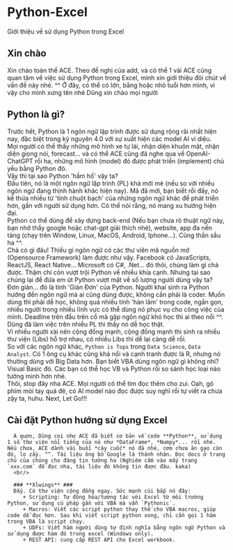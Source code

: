 # Python-Excel
Giới thiệu về sử dụng Python trong Excel

## Xin chào
Xin chào toàn thể ACE.
Theo đề nghị của add, và có thể 1 vài ACE cũng quan tâm về việc sử dụng Python trong Excel, mình xin giới thiệu đôi chút về vấn đề này nhé. ^^
Ở đây, có thể có lớn, bằng hoặc nhỏ tuổi hơn mình, vì vậy cho mình xưng tên nhé
Dũng xin chào mọi người

## Python là gì?
   Trước hết, Python là 1 ngôn ngữ lập trình được sử dụng rộng rãi nhất hiện nay, đặc biệt trong kỷ nguyên 4.0 với sự xuất hiện các model AI vi diệu. 
   <br/>
   Mọi người có thể thấy những mô hình xe tự lái, nhận diện khuôn mặt, nhận diện giọng nói, forecast... và có thể ACE cũng đã nghe qua về OpenAI-ChatGPT rồi ha, những mô hình (model) đó được phát triển (implement) chủ yếu bằng Python đó.
   <br/>
   Vậy thì tại sao Python 'hầm hố' vậy ta?
   <br/>
   Đầu tiên, nó là một ngôn ngữ lập trình (PL) khá mới mẻ (nếu so với nhiều ngôn ngữ đang thịnh hành khác hiện nay). Mã đã mới, bạn biết rồi đấy, nó kế thừa nhiều từ 'tính chuột bạch' của những ngôn ngữ khác để phát triển hơn, gần với người sử dụng hơn. Có thể nói rằng, nó mang xu hướng hiện đại.
   <br/>
   Python có thể dùng để xây dựng back-end (Nếu bạn chưa rõ thuật ngữ này, bạn nhờ thầy google hoặc chat-gpt giải thích nhé), website, app đa nền tảng (chạy trên Window, Linux, MacOS, Android, Iphone...). Cũng thần sầu ha ^^.
   <br/>
   Chả có gì đâu! Thiếu gì ngôn ngữ có các thư viên mã nguồn mở (Opensource Framework) làm được như vậy. Facebook có JavaScripts, ReactJS, React Native... Microsoft có C#, .Net... đó thôi, chúng làm gì chả được. Thậm chí còn vượt trội Python về nhiều khía cạnh. Nhưng tại sao chúng lại để đứa em út Python vượt mặt về số lượng người dùng vậy ta?
   <br/>
   Đơn giản... đó là tính 'Giản Đơn' của Python. Người khai sinh ra Python hướng đến ngôn ngữ mà ai cũng dùng được, không cần phải là coder. Muốn dùng thì phải dễ học, không quá nhiều tính 'hàn lâm' trong code, ngắn gọn, nhiều người trong nhiều lĩnh vực có thể dùng nó phục vụ cho công việc của mình. Deadline trên đầu trên cổ mà gặp ngôn ngữ khó học thì ai theo nổi ^^. Dũng đã làm việc trên nhiều PL thì thấy nó dễ học thật.
   <br/>
   Vì nhiều người xài nên cộng đồng mạnh, cộng đồng mạnh thì sinh ra nhiều thư viện (Libs) hỗ trợ nhau, có nhiều Libs thì dễ lại càng dễ rồi.
   <br/>
   So với các ngôn ngữ khác, `Python is Tops` trong `Data Science`, `Data Analyst`. Có 1 ông cụ khác cũng khá nổi và cạnh tranh được là R, nhưng nó thường dùng với Big Data hơn.
   Bạn biết VBA dùng ngôn ngữ gì không nhỉ? Visual Basic đó. Các bạn có thể học VB và Python rồi so sánh học loại nào tường minh hơn nhé.
   <br/>
   Thôi, stop đây nha ACE. Mọi người có thể tìm đọc thêm cho zui. Oah, gõ phím mỏi tay quá đê, có AI model nào đọc được suy nghĩ rồi tự viết ra chưa zậy ta, huhu. Next, Let Go!!!
   
   ## Cài đặt Python hướng sử dụng Excel
      À quơn, Dũng coi như ACE đã biết cơ bản về code **Python**, sử dụng 1 số thư viện nổi tiếng của nó như *DataFrame*, *Numpy*... rồi nhé. Nếu chưa, ACE dành vài buổi *cày cuốc* nó đã nhé, cơm chưa ăn gạo còn đó, lo zầy. ^^. Tài liệu ông bố Google là thánh nhân. Đọc docs ở trang chủ của chúng cho đáng tin tưởng ha (Nghiêm cấm vào mấy trang `xxx.com` để đọc nha, tài liệu đó không tin được đâu. kaka)
      <br/>
      
      ### **Xlwings** ###
      Đấy. Có thư viện cộng đồng ngay. Sức mạnh cùi bắp nó đây:
         + Scripting: Tự động hóa/tương tác với Excel từ môi trường Python, sử dụng cú pháp gần với VBA mà vẫn `Pythonic`.
         + Macros: Viết các script python thay thế cho VBA macros, giúp code dễ đọc hơn. Sau khi viết script python xong, chỉ cần gọi 1 hàm trong VBA là script chạy.
         + UDFs: Viết hàm người dùng tự định nghĩa bằng ngôn ngữ Python và sử dụng được hàm đó trong excel (Windows only).
         + REST API: cung cấp REST API cho Excel workbook.
      
      
      
      
      
      
      
      
      
      
      
      
      
      
      
      
      
      
      
      
      
     
